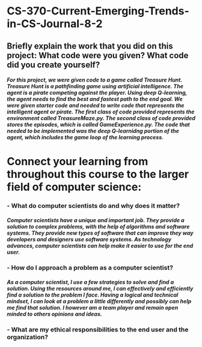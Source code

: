 # CS-370-Current-Emerging-Trends-in-CS-Journal-8-2

## Briefly explain the work that you did on this project: What code were you given? What code did you create yourself?
##### For this project, we were given code to a game called Treasure Hunt. Treasure Hunt is a pathfinding game using artificial intelligence. The agent is a pirate competing against the player. Using deep Q-learning, the agent needs to find the best and fastest path to the end goal. We were given starter code and needed to write code that represents the intelligent agent or pirate. The first class of code provided represents the environment called TreasureMaze.py. The second class of code provided stores the episodes, which is called GameExperience.py. The code that needed to be implemented was the deep Q-learnidng portion of the agent, which includes the game loop of the learning process.

# Connect your learning from throughout this course to the larger field of computer science:

### - What do computer scientists do and why does it matter?
##### Computer scientists have a unique and important job. They provide a solution to complex problems, with the help of algorithms and software systems. They provide new types of software that can improve they way developers and designers use software systems. As technology advances, computer scientists can help make it easier to use for the end user. 

### - How do I approach a problem as a computer scientist?
##### As a computer scientist, I use a few strategies to solve and find a solution. Using the resources around me, I can effectively and efficiently find a solution to the problem I face. Having a logical and technical mindset, I can look at a problem a little differently and possibly can help me find that solution. I however am a team player and remain open minded to others opinions and ideas. 

### - What are my ethical responsibilities to the end user and the organization?
##### 
